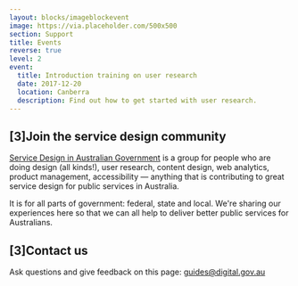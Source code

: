 ```yaml
---
layout: blocks/imageblockevent
image: https://via.placeholder.com/500x500
section: Support
title: Events
reverse: true
level: 2
event:
  title: Introduction training on user research
  date: 2017-12-20
  location: Canberra
  description: Find out how to get started with user research.
---
```


## [3]Join the service design community
[Service Design in Australian Government](https://groups.google.com/a/digital.gov.au/forum/#!forum/service-design-in-australian-government) is a group for people who are doing design (all kinds!), user research, content design, web analytics, product management, accessibility — anything that is contributing to great service design for public services in Australia.

It is for all parts of government: federal, state and local. We're sharing our experiences here so that we can all help to deliver better public services for Australians.

## [3]Contact us
Ask questions and give feedback on this page: [guides@digital.gov.au](mailto:guides@digital.gov.au)
